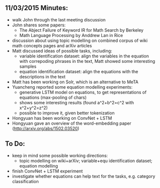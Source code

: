 ## 11/03/2015 Minutes:
* walk John through the last meeting discussion
* John shares some papers:
  * The Abject Failure of Keyword IR for Math Search by Berkeley
  * Math Language Processing by Anddrew Lan in Rice
* discussion about using topic modelling on combined corpus of wiki math concepts pages and arXiv articles
* Matt discussed ideas of possible tasks, including:
  * variable identification dataset: align the variables in the equation with correpoding phrases in the text, Matt showed some interesting samples
  * equation identification dataset: align the equations with the descriptions in the text
* Matt has been working on Solr, which is an alternative to MeTA
* Yuancheng reported some equation modelling experiments:
  * generative LSTM model on equations, to get representations of equations (max-pooling of chars)
  * shows some interesting results (found a^2+b^2=c^2 with x^2+y^2=z^2)
  * possible to improve it, given better tokenization
* Hongyuan has been working on ConvNet + LSTM
* Hongyuan gave an overview of the word-embedding paper (http://arxiv.org/abs/1502.03520)

## To Do:
* keep in mind some possible working directions:
  * topic modelling on wiki+arXiv; variable+equ identification dataset; equation modelling
* finish ConvNet + LSTM experiment
* investigate whether equations can help text for the tasks, e.g. category classification
